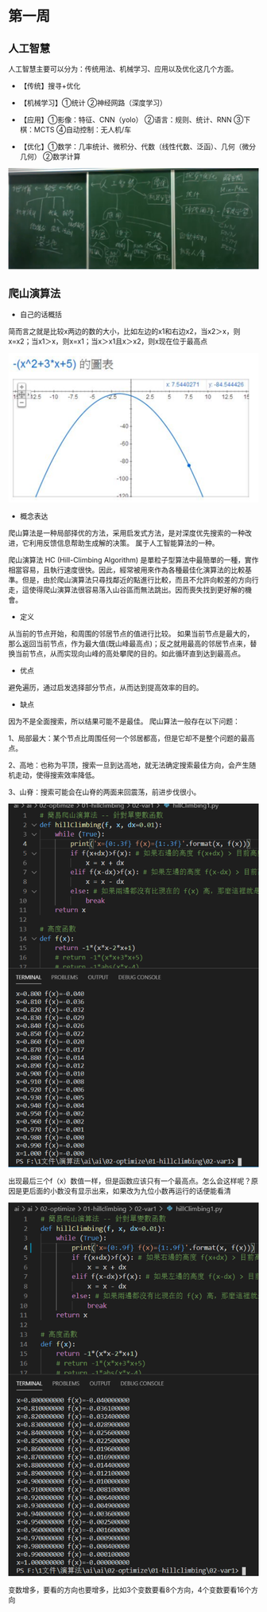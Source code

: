 # 第一周

## 人工智慧

人工智慧主要可以分为：传统用法、机械学习、应用以及优化这几个方面。

* 【传统】搜寻+优化

* 【机械学习】①统计 ②神经网路（深度学习）
* 【应用】①影像：特征、CNN（yolo） ②语言：规则、统计、RNN ③下棋：MCTS ④自动控制：无人机/车
* 【优化】①数学：几率统计、微积分、代数（线性代数、泛函）、几何（微分几何） ②数学计算

![image](https://github.com/lzc2021/ai109b/blob/main/image/%E5%9B%BE%E7%89%871.png)

## 爬山演算法 

* 自己的话概括

简而言之就是比较x两边的数的大小，比如左边的x1和右边x2，当x2＞x，则x=x2；当x1＞x，则x=x1；当x＞x1且x＞x2，则x现在位于最高点

![image](https://github.com/lzc2021/ai109b/blob/main/image/%E5%9B%BE%E7%89%872.png)

* 概念表达

爬山算法是一种局部择优的方法，采用启发式方法，是对深度优先搜索的一种改进，它利用反馈信息帮助生成解的决策。 属于人工智能算法的一种。

爬山演算法 HC (Hill-Climbing Algorithm) 是單粒子型算法中最簡單的一種，實作相當容易，且執行速度很快。因此，經常被用來作為各種最佳化演算法的比較基準。但是，由於爬山演算法只尋找鄰近的點進行比較，而且不允許向較差的方向行走，這使得爬山演算法很容易落入山谷區而無法跳出。因而喪失找到更好解的機會。

* 定义

从当前的节点开始，和周围的邻居节点的值进行比较。 如果当前节点是最大的，那么返回当前节点，作为最大值(既山峰最高点)；反之就用最高的邻居节点来，替换当前节点，从而实现向山峰的高处攀爬的目的。如此循环直到达到最高点。

* 优点

避免遍历，通过启发选择部分节点，从而达到提高效率的目的。
* 缺点

因为不是全面搜索，所以结果可能不是最佳。
爬山算法一般存在以下问题：

1、局部最大：某个节点比周围任何一个邻居都高，但是它却不是整个问题的最高点。

2、高地：也称为平顶，搜索一旦到达高地，就无法确定搜索最佳方向，会产生随机走动，使得搜索效率降低。

3、山脊：搜索可能会在山脊的两面来回震荡，前进步伐很小。

![image](https://github.com/lzc2021/ai109b/blob/main/image/%E5%9B%BE%E7%89%873.png)

出现最后三个f（x）数值一样，但是函数应该只有一个最高点。怎么会这样呢？原因是更后面的小数没有显示出来，如果改为九位小数再运行的话便能看清

![image](https://github.com/lzc2021/ai109b/blob/main/image/%E5%9B%BE%E7%89%874.png)

变数增多，要看的方向也要增多，比如3个变数要看8个方向，4个变数要看16个方向

